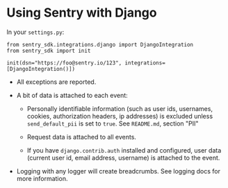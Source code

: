 # Using Sentry with Django

In your ``settings.py``:

    from sentry_sdk.integrations.django import DjangoIntegration
    from sentry_sdk import init

    init(dsn="https://foo@sentry.io/123", integrations=[DjangoIntegration()])

* All exceptions are reported.

* A bit of data is attached to each event:

    * Personally identifiable information (such as user ids, usernames,
      cookies, authorization headers, ip addresses) is excluded unless
      ``send_default_pii`` is set to ``true``. See ``README.md``, section "PII"

    * Request data is attached to all events.

    * If you have ``django.contrib.auth`` installed and configured, user data
      (current user id, email address, username) is attached to the event.

* Logging with any logger will create breadcrumbs. See logging docs for more
  information.
